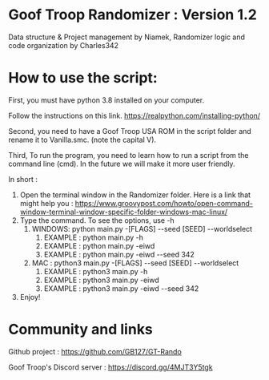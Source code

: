 # Goof Troop Randomizer : Version 1.2
Data structure & Project management by Niamek, 
Randomizer logic and code organization by Charles342


# How to use the script:
First, you must have python 3.8 installed on your computer.

Follow the instructions on this link.
https://realpython.com/installing-python/


Second, you need to have a Goof Troop USA ROM in the script folder and rename it to Vanilla.smc. (note the capital V).


Third, To run the program, you need to learn how to run a script from the command line (cmd). In the future we will make it more user friendly.

In short :
1. Open the terminal window in the Randomizer folder. Here is a link that might help you : https://www.groovypost.com/howto/open-command-window-terminal-window-specific-folder-windows-mac-linux/
2. Type the command. To see the options, use -h
    1. WINDOWS: python main.py -[FLAGS] --seed [SEED] --worldselect
        1. EXAMPLE : python main.py -h
        2. EXAMPLE : python main.py -eiwd
        3. EXAMPLE : python main.py -eiwd --seed 342
    2. MAC : python3 main.py  -[FLAGS] --seed [SEED] --worldselect
        1. EXAMPLE : python3 main.py -h
        2. EXAMPLE : python3 main.py -eiwd
        3. EXAMPLE : python3 main.py -eiwd --seed 342
3. Enjoy!

# Community and links
Github project : https://github.com/GB127/GT-Rando

Goof Troop's Discord server : https://discord.gg/4MJT3Y5tgk